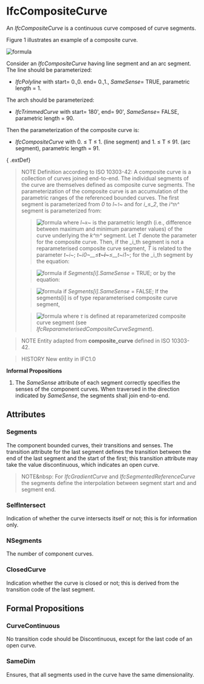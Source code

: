 # IfcCompositeCurve

An _IfcCompositeCurve_ is a continuous curve composed of curve segments.

Figure 1 illustrates an example of a composite curve.

![formula](../../../../figures/ifccompositecurve.png "Figure 1 &mdash; Composite curve")

Consider an _IfcCompositeCurve_ having line segment and an arc segment. The line should be parameterized:

* _IfcPolyline_ with start= 0.,0. end= 0.,1., _SameSense_= TRUE, parametric length = 1.

The arch should be parameterized:

* _IfcTrimmedCurve_ with start= 180', end= 90', _SameSense_= FALSE, parametric length = 90.

Then the parameterization of the composite curve is:

* _IfcCompositeCurve_ with 0. &le; T &le; 1. (line segment) and 1. &le; T &le; 91. (arc segment), parametric length = 91.



{ .extDef}
> NOTE Definition according to ISO 10303-42:
> A composite curve is a collection of curves joined end-to-end. The individual segments of the curve are themselves defined as composite curve segments. The parameterization of the composite curve is an accumulation of the parametric ranges of the referenced bounded curves. The first segment is parameterized from _0_ to _l~<small>1</small>~_ and for _i__&le;__2_, the _i^<small>th</small>^_ segment is parameterized from:
>
>> ![formula](../../../../figures/ifccompositecurve-math1.gif)
> where _l~<small>k</small>~_ is the parametric length (i.e., difference between maximum and minimum parameter values) of the curve underlying the _k^<small>th</small>^_ segment. Let _T_ denote the parameter for the composite curve. Then, if the _i_th segment is not a reparameterised composite curve segment, _T_ is related to the parameter _t~i~_; _t~i0~__&le;__t~i~__&le;__t~i1~_; for the _i_th segment by the equation:
>
>> ![formula](../../../../figures/ifccompositecurve-math2.gif) if _Segments[i].SameSense_ = TRUE;
> or by the equation:
>
>> ![formula](../../../../figures/ifccompositecurve-math3.gif) if _Segments[i].SameSense_ = FALSE;
> If the segments[i] is of type reparameterised composite curve segment,
>
>> ![formula](../../../../figures/ifccompositecurve-math4.gif) where _&tau;_ is defined at reparameterized composite curve segment (see _IfcReparameterisedCompositeCurveSegment_).


>
> NOTE Entity adapted from **composite_curve** defined in ISO 10303-42.

> HISTORY New entity in IFC1.0

**Informal Propositions**

1. The _SameSense_ attribute of each segment correctly specifies the senses of the component curves. When traversed in the direction indicated by _SameSense_, the segments shall join end-to-end.

## Attributes

### Segments
The component bounded curves, their transitions and senses. The transition attribute for the last segment defines the transition between the end of the last segment and the start of the first; this transition attribute may take the value discontinuous, which indicates an open curve.

> NOTE&nbsp: For _IfcGradientCurve_ and _IfcSegmentedReferenceCurve_ the segments define the interpolation between segment start and and segment end.

### SelfIntersect
Indication of whether the curve intersects itself or not; this is for information only.

### NSegments
The number of component curves.

### ClosedCurve
Indication whether the curve is closed or not; this is derived from the transition code of the last segment.

## Formal Propositions

### CurveContinuous
No transition code should be Discontinuous, except for the last code of an open curve.

### SameDim
Ensures, that all segments used in the curve have the same dimensionality.
